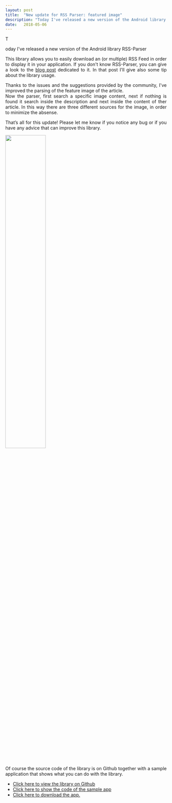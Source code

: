 ```yaml
---
layout: post
title:  "New update for RSS Parser: featured image"
description: "Today I've released a new version of the Android library RSS-Parser. Let's see what changes!"
date:   2018-05-06
---
```

<p class="intro"><span class="dropcap" align="justify">T</span></p><p align="justify">oday I've released a new version of the Android library RSS-Parser</p>

<p align="justify"> This library allows you to easily download an (or multiple) RSS Feed in order to display it in your application. If you don't know RSS-Parser, you can give a look to the <a href="http://www.marcogomiero.com/blog/rss-parser-library/" target="blank">blog post</a> dedicated to it. In that post I'll give also some tip about the library usage. 
</p>

<p align="justify">Thanks to the issues and the suggestions provided by the community, I've improved the parsing of the feature image of the article. <br> 
Now the parser, first search a specific image content, next if nothing is found it search inside the description and next inside the content of ther article. In this way there are three different sources for the image, in order to minimize the absense. 
 </p>

<p align="justify">That’s all for this update! Please let me know if you notice any bug or if you have any advice that can improve this library.</p>

<img src="https://raw.githubusercontent.com/prof18/RSS-Parser/master/Screen.png" width="50%" height="50%" align="center">

<p align="justify">Of course the source code of the library is on Github together with a sample application that shows what you can do with the library.

<ul>
<li> <a href = "https://github.com/prof18/RSS-Parser">Click here to view the library on Github</a> </li>
<li> <a href = "https://github.com/prof18/RSS-Parser/tree/master/app">Click here to show the code of the sample app</a> </li>
<li> <a href = "https://github.com/prof18/RSS-Parser/blob/master/RSS%20Parser.apk">Click here to download the app.</a> </li>
</ul>
</p>
